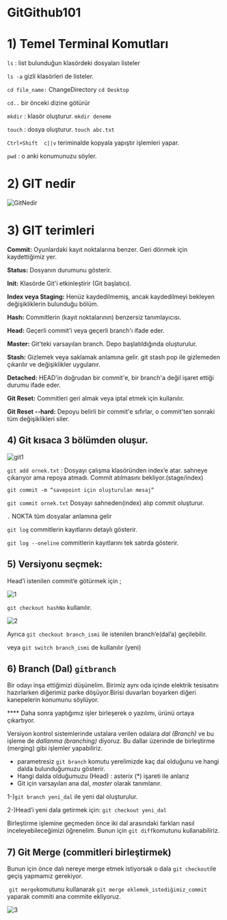 # GitGithub101

# 1) Temel Terminal Komutları

`ls` : list        bulunduğun klasördeki dosyaları listeler

`ls -a`         gizli klasörleri de listeler.

`cd file_name:` ChangeDirectory    `cd Desktop`    

`cd..`  bir önceki dizine götürür  

`mkdir` :    klasör oluşturur.      `mkdir deneme`

`touch` :  dosya oluşturur.     `touch abc.txt`

`Ctrl+Shift  c||v` teriminalde kopyala yapıştır işlemleri yapar.

`pwd` : o anki konumunuzu söyler.



# 2) GIT nedir

![GitNedir](https://github.com/SerhanBaymaz/GitGithub101/assets/102352030/40d9656a-30b1-48e5-8905-7ebb9e87e1cb)



# 3) GIT terimleri

**Commit:** Oyunlardaki kayıt noktalarına benzer. Geri dönmek için kaydettiğimiz yer.

**Status:** Dosyanın durumunu gösterir.

**Init:** Klasörde Git'i etkinleştirir (Git başlatıcı).

**Index veya Staging:** Henüz kaydedilmemiş, ancak kaydedilmeyi bekleyen değişikliklerin bulunduğu bölüm.

**Hash:** Commitlerin (kayıt noktalarının) benzersiz tanımlayıcısı.

**Head:** Geçerli commit'i veya geçerli branch'ı ifade eder.

**Master:** Git'teki varsayılan branch. Depo başlatıldığında oluşturulur.

**Stash:** Gizlemek veya saklamak anlamına gelir. git stash pop ile gizlemeden çıkarılır ve değişiklikler uygulanır.

**Detached:** HEAD'in doğrudan bir commit'e, bir branch'a değil işaret ettiği durumu ifade eder.

**Git Reset:** Commitleri geri almak veya iptal etmek için kullanılır.

**Git Reset --hard:** Depoyu belirli bir commit'e sıfırlar, o commit'ten sonraki tüm değişiklikleri siler.



## 4) Git kısaca 3 bölümden oluşur.

![git1](https://github.com/SerhanBaymaz/GitGithub101/assets/102352030/6b0465c0-3478-494e-b77c-0173e498eba1)


`git add ornek.txt`    :  Dosyayı çalışma klasöründen index’e atar. sahneye çıkarıyor ama repoya atmadı. Commit atılmasını bekliyor.(stage/index)

`git commit -m “savepoint için oluşturulan mesaj”`

`git commit ornek.txt` Dosyayı sahneden(index) alıp commit oluşturur.

`.`    NOKTA tüm dosyalar anlamına gelir

`git log` commitlerin kayıtlarını detaylı gösterir.

`git log --oneline` commitlerin kayıtlarını tek satırda gösterir.



## 5) Versiyonu seçmek:

Head’i istenilen commit’e götürmek için ;

![1](https://github.com/SerhanBaymaz/GitGithub101/assets/102352030/a8934ed1-1b41-4532-8c5c-514e32d03235)


`git checkout hashNo` kullanılır.

![2](https://github.com/SerhanBaymaz/GitGithub101/assets/102352030/7bb80779-6094-49a9-9063-7a4e0a6aa3f0)


Ayrıca `git checkout branch_ismi` ile  istenilen branch’e(dal’a) geçilebilir.

veya `git switch branch_ismi`  de kullanılır (yeni)


## 6) Branch (Dal)    `gitbranch`

Bir odayı inşa ettiğimizi düşünelim. Birimiz aynı oda içinde elektrik tesisatını hazırlarken diğerimiz parke döşüyor.Birisi duvarları boyarken diğeri kanepelerin konumunu söylüyor.

**** Daha sonra yaptığımız işler birleşerek o yazılımı, ürünü ortaya çıkartıyor.

Versiyon kontrol sistemlerinde ustalara verilen odalara *dal (Branch)* ve bu işleme de *dallanma (branching)* diyoruz. Bu dallar üzerinde de birleştirme (merging) gibi işlemler yapabiliriz.

- parametresiz `git branch`  komutu yerelimizde kaç dal olduğunu ve hangi dalda bulunduğumuzu gösterir.
- Hangi dalda olduğumuzu (Head) : asterix (*) işareti ile anlarız
- Git için varsayılan ana dal, *master* olarak tanımlanır.

1-)`git branch yeni_dal` ile yeni dal oluşturulur.

2-)Head’i yeni dala getirmek için: `git checkout yeni_dal`

Birleştirme işlemine geçmeden önce iki dal arasındaki farkları nasıl inceleyebileceğimizi öğrenelim. Bunun için `git diff`komutunu kullanabiliriz.


## 7) Git Merge (commitleri birleştirmek)

Bunun için önce dalı nereye merge etmek istiyorsak o dala `git checkout`ile geçiş yapmamız gerekiyor.

 `git merge`komutunu kullanarak `git merge eklemek_istediğimiz_commit` yaparak commiti ana commite ekliyoruz.

![3](https://github.com/SerhanBaymaz/GitGithub101/assets/102352030/52286461-1a18-46de-a47e-7ae5664de74c)

 
